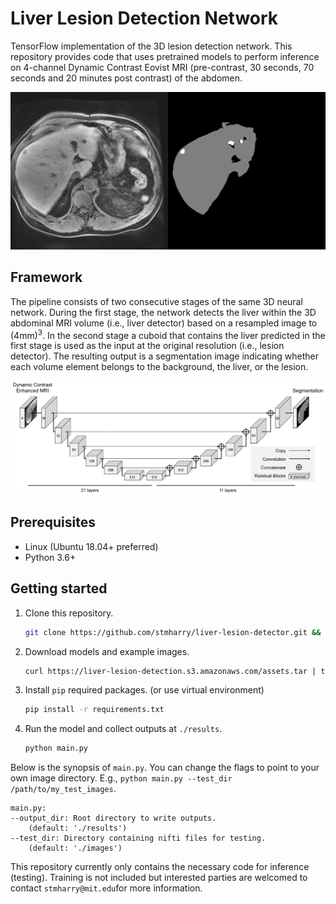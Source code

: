 # Liver Lesion Detection Network

TensorFlow implementation of the 3D lesion detection network. This repository provides code that uses pretrained models to perform inference on 4-channel Dynamic Contrast Eovist MRI (pre-contrast, 30 seconds, 70 seconds and 20 minutes post contrast) of the abdomen.

<img src="assets/demo.png" width="800px"/>

## Framework
The pipeline consists of two consecutive stages of the same 3D neural network. During the first stage, the network detects the liver within the 3D abdominal MRI volume (i.e., liver detector) based on a resampled image to (4mm)<sup>3</sup>. In the second stage a cuboid that contains the liver predicted in the first stage is used as the input at the original resolution (i.e., lesion detector). The resulting output is a segmentation image indicating whether each volume element belongs to the background, the liver, or the lesion.

<img src="assets/model.png" width="800px"/>

## Prerequisites
- Linux (Ubuntu 18.04+ preferred)
- Python 3.6+

## Getting started
1. Clone this repository.
    ```bash
    git clone https://github.com/stmharry/liver-lesion-detector.git && cd liver-lesion-detector
    ```

2. Download models and example images.
    ```bash
    curl https://liver-lesion-detection.s3.amazonaws.com/assets.tar | tar -x -C .
    ```

3. Install `pip` required packages. (or use virtual environment)
    ```bash
    pip install -r requirements.txt
    ```

4. Run the model and collect outputs at `./results`.
    ```bash
    python main.py 
    ```

Below is the synopsis of `main.py`. You can change the flags to point to your own image directory. E.g., `python main.py --test_dir /path/to/my_test_images`.
```
main.py:
--output_dir: Root directory to write outputs.
    (default: './results')
--test_dir: Directory containing nifti files for testing.
    (default: './images')
```

This repository currently only contains the necessary code for inference (testing). Training is not included but interested parties are welcomed to contact `stmharry@mit.edu`for more information.
